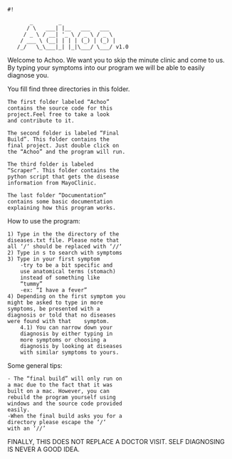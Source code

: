 
```
#!

       _        _
      / \   ___| |__   ___   ___
     / _ \ / __| '_ \ / _ \ / _ \
    / ___ \ (__| | | | (_) | (_) |
   /_/   \_\___|_| |_|\___/ \___/ v1.0
```

Welcome to Achoo. We want you to skip 
the minute clinic and come to us. By
typing your symptoms into our program
we will be able to easily diagnose you.

You fill find three directories in this 
folder. 

	The first folder labeled “Achoo” 
	contains the source code for this 
	project.Feel free to take a look 
	and contribute to it.

	The second folder is labeled “Final 
	Build”. This folder contains the 
	final project. Just double click on 
	the “Achoo” and the program will run.
	
	The third folder is labeled 
	“Scraper”. This folder contains the 
	python script that gets the disease 	
	information from MayoClinic.
	
	The last folder “Documentation” 
	contains some basic documentation 
	explaining how this program works.

How to use the program:

	1) Type in the the directory of the 
	diseases.txt file. Please note that
	all ‘/‘ should be replaced with ‘//‘
	2) Type in s to search with symptoms
	3) Type in your first symptom
		-try to be a bit specific and
		use anatomical terms (stomach) 
		instead	of something like 
		“tummy”
		-ex: “I have a fever”
	4) Depending on the first symptom you 
	might be asked to type in more 
	symptoms, be presented with a 	
	diagnosis or told that no diseases 
	were found with that 	symptom.
		4.1) You can narrow down your 
		diagnosis by either typing in
		more symptoms or choosing a 
		diagnosis by looking at diseases
		with similar symptoms to yours.	
	

Some general tips:

	- The “final build” will only run on
 	a mac due to the fact that it was 	
	built on a mac. However, you can 
	rebuild the program yourself using
	windows and the source code provided
	easily.
	-When the final build asks you for a 
	directory please escape the ‘/‘ 
	with an ‘//’

FINALLY, THIS DOES NOT REPLACE A DOCTOR 
VISIT. SELF DIAGNOSING IS NEVER A GOOD 
IDEA. 
